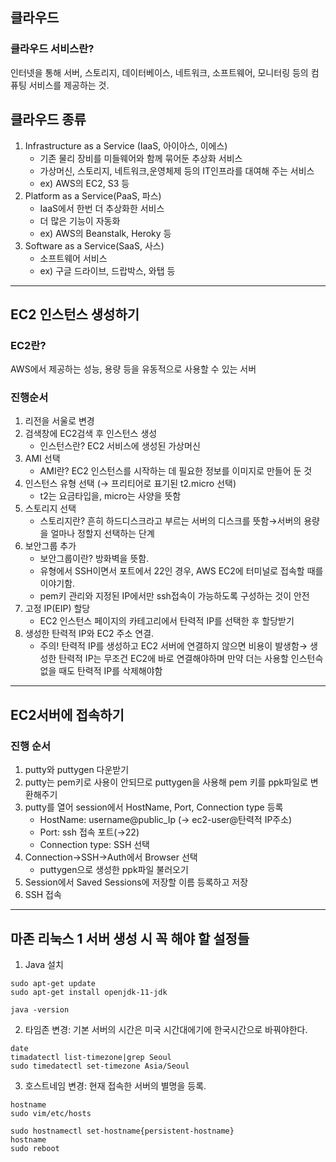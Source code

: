 ## 클라우드
### 클라우드 서비스란?
인터넷을 통해 서버, 스토리지, 데이터베이스, 네트워크, 소프트웨어, 모니터링 등의 컴퓨팅 서비스를 제공하는 것.
## 클라우드 종류

1. Infrastructure as a Service (IaaS, 아이아스, 이에스)
    + 기존 물리 장비를 미들웨어와 함께 묶어둔 추상화 서비스
    + 가상머신, 스토리지, 네트워크,운영체제 등의 IT인프라를 대여해 주는 서비스
    + ex) AWS의 EC2, S3 등
2. Platform as a Service(PaaS, 파스)
   + IaaS에서 한번 더 추상화한 서비스
   + 더 많은 기능이 자동화
   + ex) AWS의 Beanstalk, Heroky 등
3. Software as a Service(SaaS, 사스)
   + 소프트웨어 서비스
   + ex) 구글 드라이브, 드랍박스, 와탭 등

-------------
## EC2 인스턴스 생성하기
### EC2란?
AWS에서 제공하는 성능, 용량 등을 유동적으로 사용할 수 있는 서버
### 진행순서
1. 리전을 서울로 변경
2. 검색창에 EC2검색 후 인스턴스 생성
   + 인스턴스란? EC2 서비스에 생성된 가상머신
3. AMI 선택
   + AMI란? EC2 인스턴스를 시작하는 데 필요한 정보를 이미지로 만들어 둔 것
4. 인스턴스 유형 선택 (→ 프리티어로 표기된 t2.micro 선택)
   + t2는 요금타입을, micro는 사양을 뜻함
5. 스토리지 선택
   + 스토리지란? 흔히 하드디스크라고 부르는 서버의 디스크를 뜻함→서버의 용량을 얼마나 정할지 선택하는 단계
6. 보안그룹 추가
   + 보안그룹이란? 방화벽을 뜻함.
   + 유형에서 SSH이면서 포트에서 22인 경우, AWS EC2에 터미널로 접속할 때를 이야기함.
   + pem키 관리와 지정된 IP에서만 ssh접속이 가능하도록 구성하는 것이 안전
7. 고정 IP(EIP) 할당
   + EC2 인스턴스 페이지의 카테고리에서 탄력적 IP를 선택한 후 할당받기
8. 생성한 탄력적 IP와 EC2 주소 연결.
   + 주의! 탄력적 IP를 생성하고 EC2 서버에 연결하지 않으면 비용이 발생함→ 생성한 탄력적 IP는 무조건 EC2에 바로 연결해야하며 만약 더는 사용할 인스턴슥 없을 때도 탄력적 IP를 삭제해야함

----------------------
## EC2서버에 접속하기
### 진행 순서
1. putty와 puttygen 다운받기
2. putty는 pem키로 사용이 안되므로 puttygen을 사용해 pem 키를 ppk파일로 변환해주기
3. putty를 열어 session에서 HostName, Port, Connection type 등록
   + HostName: username@public_Ip (→ ec2-user@탄력적 IP주소)
   + Port: ssh 접속 포트(→22)
   + Connection type: SSH 선택
4. Connection→SSH→Auth에서 Browser 선택
   + puttygen으로 생성한 ppk파일 불러오기
5. Session에서 Saved Sessions에 저장할 이름 등록하고 저장
6. SSH 접속

-------------------
## 마존 리눅스 1 서버 생성 시 꼭 해야 할 설정들
1. Java 설치
```
sudo apt-get update
sudo apt-get install openjdk-11-jdk

java -version
```
2. 타임존 변경: 기본 서버의 시간은 미국 시간대에기에 한국시간으로 바꿔야한다.
```
date
timadatectl list-timezone|grep Seoul
sudo timedatectl set-timezone Asia/Seoul
```
3. 호스트네임 변경: 현재 접속한 서버의 별명을 등록.
```
hostname
sudo vim/etc/hosts

sudo hostnamectl set-hostname{persistent-hostname}
hostname
sudo reboot
```